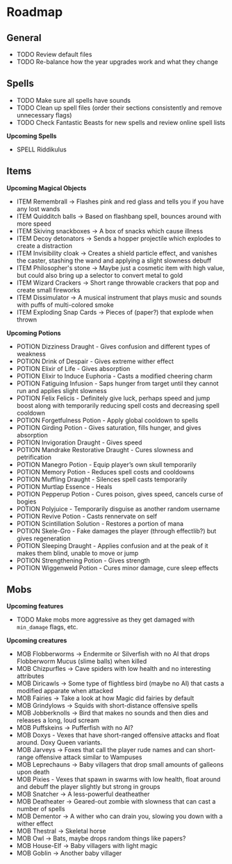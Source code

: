 # Roadmap

## General

* TODO Review default files
* TODO Re-balance how the year upgrades work and what they change

## Spells

* TODO Make sure all spells have sounds
* TODO Clean up spell files (order their sections consistently and remove unnecessary flags)
* TODO Check Fantastic Beasts for new spells and review online spell lists

**Upcoming Spells**

* SPELL Riddikulus

## Items

**Upcoming Magical Objects**

* ITEM Remembrall -> Flashes pink and red glass and tells you if you have any lost wands
* ITEM Quidditch balls -> Based on flashbang spell, bounces around with more speed
* ITEM Skiving snackboxes -> A box of snacks which cause illness
* ITEM Decoy detonators -> Sends a hopper projectile which explodes to create a distraction
* ITEM Invisibility cloak -> Creates a shield particle effect, and vanishes the caster, stashing the wand and applying a slight slowness debuff
* ITEM Philosopher's stone -> Maybe just a cosmetic item with high value, but could also bring up a selector to convert metal to gold
* ITEM Wizard Crackers -> Short range throwable crackers that pop and create small fireworks
* ITEM Dissimulator -> A musical instrument that plays music and sounds with puffs of multi-colored smoke
* ITEM Exploding Snap Cards -> Pieces of (paper?) that explode when thrown

**Upcoming Potions**

* POTION Dizziness Draught - Gives confusion and different types of weakness
* POTION Drink of Despair - Gives extreme wither effect
* POTION Elixir of Life - Gives absorption
* POTION Elixir to Induce Euphoria - Casts a modified cheering charm
* POTION Fatiguing Infusion - Saps hunger from target until they cannot run and applies slight slowness
* POTION Felix Felicis - Definitely give luck, perhaps speed and jump boost along with temporarily reducing spell costs and decreasing spell cooldown
* POTION Forgetfulness Potion - Apply global cooldown to spells
* POTION Girding Potion - Gives saturation, fills hunger, and gives absorption
* POTION Invigoration Draught - Gives speed
* POTION Mandrake Restorative Draught - Cures slowness and petrification
* POTION Manegro Potion - Equip player’s own skull temporarily
* POTION Memory Potion - Reduces spell costs and cooldowns
* POTION Muffling Draught - Silences spell casts temporarily
* POTION Murtlap Essence - Heals
* POTION Pepperup Potion - Cures poison, gives speed, cancels curse of bogies
* POTION Polyjuice - Temporarily disguise as another random username
* POTION Revive Potion - Casts rennervate on self
* POTION Scintillation Solution - Restores a portion of mana
* POTION Skele-Gro - Fake damages the player (through effectlib?) but gives regeneration
* POTION Sleeping Draught - Applies confusion and at the peak of it makes them blind, unable to move or jump
* POTION Strengthening Potion - Gives strength
* POTION Wiggenweld Potion - Cures minor damage, cure sleep effects

## Mobs

**Upcoming features**

* TODO Make mobs more aggressive as they get damaged with `min_damage` flags, etc.

**Upcoming creatures**

* MOB Flobberworms -> Endermite or Silverfish with no AI that drops Flobberworm Mucus (slime balls) when killed
* MOB Chizpurfles -> Cave spiders with low health and no interesting attributes
* MOB Diricawls -> Some type of flightless bird (maybe no AI) that casts a modified apparate when attacked
* MOB Fairies -> Take a look at how Magic did fairies by default
* MOB Grindylows -> Squids with short-distance offensive spells
* MOB Jobberknolls -> Bird that makes no sounds and then dies and releases a long, loud scream
* MOB Puffskeins -> Pufferfish with no AI?
* MOB Doxys - Vexes that have short-ranged offensive attacks and float around. Doxy Queen variants.
* MOB Jarveys -> Foxes that call the player rude names and can short-range offensive attack similar to Wampuses
* MOB Leprechauns -> Baby villagers that drop small amounts of galleons upon death
* MOB Pixies - Vexes that spawn in swarms with low health, float around and debuff the player slightly but strong in groups
* MOB Snatcher -> A less-powerful deatheather
* MOB Deatheater -> Geared-out zombie with slowness that can cast a number of spells
* MOB Dementor -> A wither who can drain you, slowing you down with a wither effect
* MOB Thestral -> Skeletal horse
* MOB Owl -> Bats, maybe drops random things like papers?
* MOB House-Elf -> Baby villagers with light magic
* MOB Goblin -> Another baby villager
